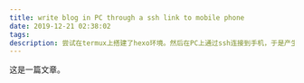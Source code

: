 ```yaml
---
title: write blog in PC through a ssh link to mobile phone
date: 2019-12-21 02:38:02
tags:
description: 尝试在termux上搭建了hexo环境。然后在PC上通过ssh连接到手机，于是产生了这篇文章。
---
```


这是一篇文章。